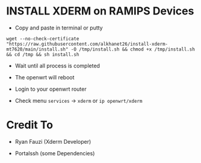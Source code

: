 # INSTALL XDERM on RAMIPS Devices

- Copy and paste in terminal or putty
```
wget --no-check-certificate "https://raw.githubusercontent.com/alkhanet26/install-xderm-mt7620/main/install.sh" -O /tmp/install.sh && chmod +x /tmp/install.sh && cd /tmp && sh install.sh
```

- Wait until all process is completed

- The openwrt will reboot

- Login to your openwrt router

- Check menu ``services`` -> ``xderm`` or ``ip openwrt/xderm``


# Credit To

- Ryan Fauzi (Xderm Developer)

- Portalssh (some Dependencies)
